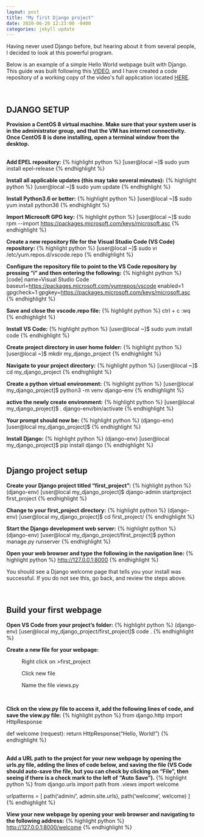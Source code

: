 ```yaml
---
layout: post
title: "My first Django project"
date: 2020-06-20 12:23:00 -0400
categories: jekyll update
---
```

Having never used Django before, but hearing about it from several people, I decided to look at this powerful program.

Below is an example of a simple Hello World webpage built with Django.  This guide was built following this [VIDEO][django-howto], and I have created a code repository of a working copy of the video's full application located [HERE][github-todo].
<br/>
<br/>
<br/>

<h2>DJANGO SETUP</h2>

<b>Provision a CentOS 8 virtual machine.  Make sure that your system user is in the administrator group, and that the VM has internet connectivity. Once CentOS 8 is done installing, open a terminal window from the desktop.</b><br />
<br />

<b>Add EPEL repository:</b>
{% highlight python %}
[user@local ~]$ sudo yum install epel-release
{% endhighlight %}<br />

<b>Install all applicable updates (this may take several minutes):</b>
{% highlight python %}
[user@local ~]$ sudo yum update
{% endhighlight %}<br />

<b>Install Python3.6 or better:</b>
{% highlight python %}
[user@local ~]$ sudo yum install python36
{% endhighlight %}<br />

<b>Import Microsoft GPG key:</b>
{% highlight python %}
[user@local ~]$ sudo rpm --import https://packages.microsoft.com/keys/microsoft.asc
{% endhighlight %}<br />

<b>Create a new repository file for the Visual Studio Code (VS Code) repository:</b>
{% highlight python %}
[user@local ~]$ sudo vi /etc/yum.repos.d/vscode.repo
{% endhighlight %}<br />

<b>Configure the repository file to point to the VS Code repository by pressing “i” and then entering the following:</b>
{% highlight python %}
[code]
name=Visual Studio Code
baseurl=https://packages.microsoft.com/yumrepos/vscode
enabled=1
gpgcheck=1
gpgkey=https://packages.microsoft.com/keys/microsoft.asc
{% endhighlight %}<br />

<b>Save and close the vscode.repo file:</b>
{% highlight python %}
ctrl + c
:wq
{% endhighlight %}<br />

<b>Install VS Code:</b>
{% highlight python %}
[user@local ~]$ sudo yum install code
{% endhighlight %}<br />

<b>Create project directory in user home folder:</b>
{% highlight python %}
[user@local ~]$ mkdir my_django_project
{% endhighlight %}<br />

<b>Navigate to your project directory:</b>
{% highlight python %}
[user@local ~]$ cd my_django_project
{% endhighlight %}<br />

<b>Create a python virtual environment:</b>
{% highlight python %}
[user@local my_django_project]$ python3 -m venv django-env
{% endhighlight %}<br />

<b>active the newly create environment:</b>
{% highlight python %}
[user@local my_django_project]$ . django-env/bin/activate
{% endhighlight %}<br />

<b>Your prompt should now be:</b>
{% highlight python %}
(django-env) [user@local my_django_project]$
{% endhighlight %}<br />

<b>Install Django:</b>
{% highlight python %}
(django-env) [user@local my_django_project]$ pip install django
{% endhighlight %}<br />
<br />

<h2>Django project setup</h2>

<b>Create your Django project titled “first_project”:</b>
{% highlight python %}
(django-env) [user@local my_django_project]$ django-admin startproject first_project
{% endhighlight %}<br />

<b>Change to your first_project directory:</b>
{% highlight python %}
(django-env) [user@local my_django_project]$ cd first_project/
{% endhighlight %}<br />

<b>Start the Django development web server:</b>
{% highlight python %}
(django-env) [user@local my_django_project/first_project]$ python manage.py runserver
{% endhighlight %}<br />

<b>Open your web browser and type the following in the navigation line:</b>
{% highlight python %}
http://127.0.0.1:8000
{% endhighlight %}

You should see a Django welcome page that tells you your install was successful. If you do not see this, go back, and review the steps above.
<br />
<br />
<br />


<h2>Build your first webpage</h2>

<b>Open VS Code from your project’s folder:</b>
{% highlight python %}
(django-env) [user@local my_django_project/first_project]$ code .
{% endhighlight %}<br />

<b>Create a new file for your webpage:</b>
<p style="margin-left: 40px">Right click on >first_project</p>
<p style="margin-left: 40px">Click new file</p>
<p style="margin-left: 40px">Name the file views.py</p>
<br/>

<b>Click on the view.py file to access it, add the following lines of code, and save the view.py file:</b>
{% highlight python %}
from django.http import HttpResponse

def welcome (request):
    return HttpResponse(“Hello, World!”)
{% endhighlight %}<br /> 

<b>Add a URL path to the project for your new webpage by opening the urls.py file, adding the lines of code below, and saving the file (VS Code should auto-save the file, but you can check by clicking on “File”, then seeing if there is a check mark to the left of “Auto Save”).</b>
{% highlight python %}
from django.urls import path
from .views import welcome

urlpatterns = [
path(‘admin/’, admin.site.urls),
path(‘welcome’, welcome)
]
{% endhighlight %}<br />

<b>View your new webpage by opening your web browser and navigating to the following address:</b>
{% highlight python %}
http://127.0.0.1:8000/welcome
{% endhighlight %}



[django-howto]:https://www.youtube.com/watch?v=ovql0Ui3n_I&t=598s
[github-todo]:https://github.com/JohnFu11er/Django_example_todolist